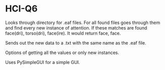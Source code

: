 # HCI-Q6

Looks through directory for .eaf files. For all found files goes through them and find every new instance of attention. If these matches are found face(dri), torso(dri), face(ire). It would return face, face.

Sends out the new data to a .txt with the same name as the .eaf file.

Options of getting all the values or only new instances.


Uses PySimpleGUI for a simple GUI.

